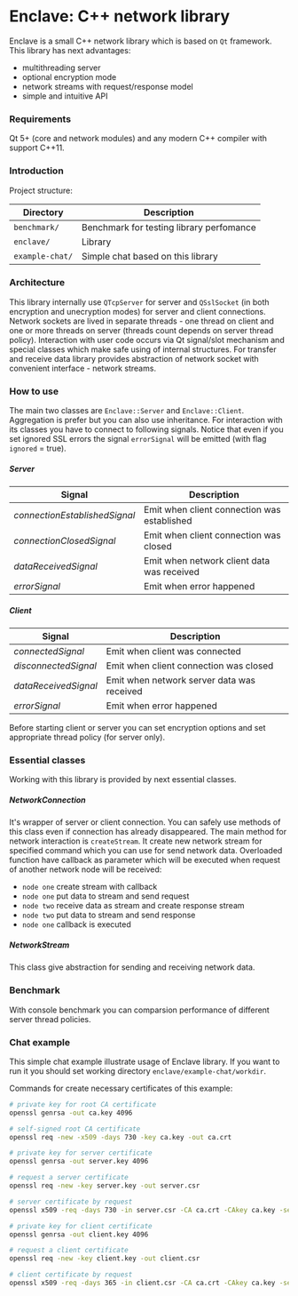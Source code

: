 # Enclave: C++ network library

Enclave is a small C++ network library which is based on `Qt` framework. This library has next advantages:
* multithreading server
* optional encryption mode
* network streams with request/response model
* simple and intuitive API

### Requirements

Qt 5+ (core and network modules) and any modern C++ compiler with support C++11.

### Introduction

Project structure:

| Directory       | Description                              |
|-----------------|------------------------------------------|
| `benchmark/`    | Benchmark for testing library perfomance |
| `enclave/`      | Library                                  |
| `example-chat/` | Simple chat based on this library        |

### Architecture

This library internally use `QTcpServer` for server and `QSslSocket` (in both encryption and unecryption modes)
for server and client connections. Network sockets are lived in separate threads - one thread on client
and one or more threads on server (threads count depends on server thread policy). Interaction with user code
occurs via Qt signal/slot mechanism and special classes which make safe using of internal structures.
For transfer and receive data library provides abstraction of network socket with convenient interface -
network streams.

### How to use

The main two classes are `Enclave::Server` and `Enclave::Client`. Aggregation is prefer but you can also
use inheritance. For interaction with its classes you have to connect to following signals. Notice that
even if you set ignored SSL errors the signal `errorSignal` will be emitted (with flag `ignored` = true).

##### Server

| Signal                           | Description                                 |
|----------------------------------|---------------------------------------------|
| _connectionEstablishedSignal_    | Emit when client connection was established |
| _connectionClosedSignal_         | Emit when client connection was closed      |
| _dataReceivedSignal_             | Emit when network client data was received  |
| _errorSignal_                    | Emit when error happened                    |

##### Client

| Signal                           | Description                                 |
|----------------------------------|---------------------------------------------|
| _connectedSignal_                | Emit when client was connected              |
| _disconnectedSignal_             | Emit when client connection was closed      |
| _dataReceivedSignal_             | Emit when network server data was received  |
| _errorSignal_                    | Emit when error happened                    |

Before starting client or server you can set encryption options and set appropriate thread policy
(for server only).

### Essential classes

Working with this library is provided by next essential classes.

##### NetworkConnection

It's wrapper of server or client connection. You can safely use methods of this class even if connection
has already disappeared. The main method for network interaction is `createStream`. It create new network
stream for specified command which you can use for send network data. Overloaded function have callback as 
parameter which will be executed when request of another network node will be received:
* `node one` create stream with callback
* `node one` put data to stream and send request
* `node two` receive data as stream and create response stream
* `node two` put data to stream and send response
* `node one` callback is executed

##### NetworkStream

This class give abstraction for sending and receiving network data.

### Benchmark

With console benchmark you can comparsion performance of different server thread policies.

### Chat example

This simple chat example illustrate usage of Enclave library. If you want to run it you should set
working directory `enclave/example-chat/workdir`.

Commands for create necessary certificates of this example:
```bash
# private key for root CA certificate
openssl genrsa -out ca.key 4096

# self-signed root CA certificate
openssl req -new -x509 -days 730 -key ca.key -out ca.crt

# private key for server certificate
openssl genrsa -out server.key 4096

# request a server certificate
openssl req -new -key server.key -out server.csr

# server certificate by request
openssl x509 -req -days 730 -in server.csr -CA ca.crt -CAkey ca.key -set_serial 01 -out server.crt

# private key for client certificate
openssl genrsa -out client.key 4096

# request a client certificate
openssl req -new -key client.key -out client.csr

# client certificate by request
openssl x509 -req -days 365 -in client.csr -CA ca.crt -CAkey ca.key -set_serial 02 -out client.crt
```

